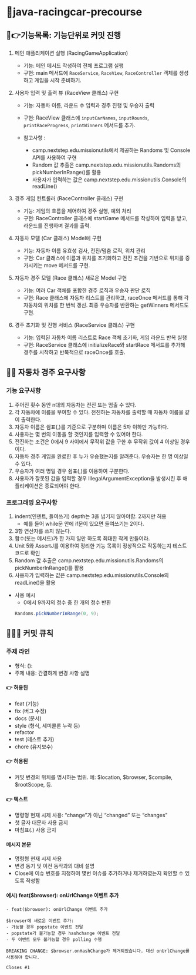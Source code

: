 # 💌java-racingcar-precourse

## 🔖👉기능목록: 기능단위로 커밋 진행

1. 메인 애플리케이션 실행 (RacingGameApplication)
    - 기능: 메인 메서드 작성하여 전체 프로그램 실행
    - 구현: main 메서드에 `RaceService`, `RaceView`, `RaceController` 객체를 생성하고 게임을 시작 준비하기.

2. 사용자 입력 및 출력 뷰 (RaceView 클래스) 구현
    - 기능: 자동차 이름, 라운드 수 입력과 경주 진행 및 우승자 출력
    - 구현: RaceView 클래스에 `inputCarNames`, `inputRounds`, `printRaceProgress`, `printWinners` 메서드를 추가.

    - 참고사항 :
        - camp.nextstep.edu.missionutils에서 제공하는 Randoms 및 Console API를 사용하여 구현
        - Random 값 추출은 camp.nextstep.edu.missionutils.Randoms의 pickNumberInRange()를 활용
        - 사용자가 입력하는 값은 camp.nextstep.edu.missionutils.Console의 readLine()

3. 경주 게임 컨트롤러 (RaceController 클래스) 구현
    - 기능: 게임의 흐름을 제어하여 경주 실행, 예외 처리
    - 구현: RaceController 클래스에 startGame 메서드를 작성하여 입력을 받고, 라운드를 진행하며 결과를 출력.

4. 자동차 모델 (Car 클래스) Model에 구현
    - 기능: 자동차 이름 유효성 검사, 전진/멈춤 로직, 위치 관리
    - 구현: Car 클래스에 이름과 위치를 초기화하고 전진 조건을 기반으로 위치를 증가시키는 move 메서드를 구현.

5. 자동차 경주 모델 (Race 클래스) 새로운 Model 구현
    - 기능: 여러 Car 객체를 포함한 경주 로직과 우승자 판단 로직
    - 구현: Race 클래스에 자동차 리스트를 관리하고, raceOnce 메서드를 통해 각 자동차의 위치를 한 번씩 갱신. 최종 우승자를 반환하는 getWinners 메서드도 구현.

6. 경주 초기화 및 진행 서비스 (RaceService 클래스) 구현
    - 기능: 입력된 자동차 이름 리스트로 Race 객체 초기화, 게임 라운드 반복 실행
    - 구현: RaceService 클래스에 initializeRace와 startRace 메서드를 추가해 경주를 시작하고 반복적으로 raceOnce를 호출.


## 🔖💡 자동차 경주 요구사항
### 기능 요구사항
1. 주어진 횟수 동안 n대의 자동차는 전진 또는 멈출 수 있다.
2. 각 자동차에 이름을 부여할 수 있다. 전진하는 자동차를 출력할 때 자동차 이름을 같이 출력한다.
3. 자동차 이름은 쉼표(,)를 기준으로 구분하며 이름은 5자 이하만 가능하다.
4. 사용자는 몇 번의 이동을 할 것인지를 입력할 수 있어야 한다.
5. 전진하는 조건은 0에서 9 사이에서 무작위 값을 구한 후 무작위 값이 4 이상일 경우이다.
6. 자동차 경주 게임을 완료한 후 누가 우승했는지를 알려준다. 우승자는 한 명 이상일 수 있다.
7. 우승자가 여러 명일 경우 쉼표(,)를 이용하여 구분한다.
8. 사용자가 잘못된 값을 입력할 경우 IllegalArgumentException을 발생시킨 후 애플리케이션은 종료되어야 한다.

### 프로그래밍 요구사항
1. indent(인덴트, 들여쓰기) depth는 3을 넘기지 않아야함. 2까지만 허용
    - 예를 들어 while문 안에 if문이 있으면 들여쓰기는 2이다.
2. 3항 연산자를 쓰지 않는다.
3. 함수(또는 메서드)가 한 가지 일만 하도록 최대한 작게 만들어라.
4. Unit 5와 AssertJ를 이용하여 정리한 기능 목록이 정상적으로 작동하는지 테스트 코드로 확인
5. Random 값 추출은 camp.nextstep.edu.missionutils.Randoms의 pickNumberInRange()를 활용
6. 사용자가 입력하는 값은 camp.nextstep.edu.missionutils.Console의 readLine()을 활용
 - 사용 예시
    -  0에서 9까지의 정수 중 한 개의 정수 반환
    ```java
    Randoms.pickNumberInRange(0, 9);
    ```

## 🔖👨‍💻 커밋 큐칙
### 주제 라인
- 형식: <type>(<scope>): <subject>
- 주제 내용: 간결하게 변경 사항 설명

#### 👉 허용된 <type>
- feat (기능)
- fix (버그 수정)
- docs (문서)
- style (형식, 세미콜론 누락 등)
- refactor
- test (테스트 추가)
- chore (유지보수)

#### 👉 허용된 <scope>
- 커밋 변경의 위치를 명시하는 범위. 예: $location, $browser, $compile, $rootScope, 등.

#### 👉 <subject> 텍스트
- 명령형 현재 시제 사용: “change”가 아닌 “changed” 또는 “changes”
- 첫 글자 대문자 사용 금지
- 마침표(.) 사용 금지

#### 메시지 본문
- 명령형 현재 시제 사용
- 변경 동기 및 이전 동작과의 대비 설명
- Close에 이슈 번호를 지정하여 몇번 이슈를 추가하거나 제거하였는지 확인할 수 있도록 작성함 

#### 예시) feat($browser): onUrlChange 이벤트 추가
```
- feat($browser): onUrlChange 이벤트 추가

$browser에 새로운 이벤트 추가:
- 가능할 경우 popstate 이벤트 전달
- popstate가 불가능할 경우 hashchange 이벤트 전달
- 두 이벤트 모두 불가능할 경우 polling 수행

BREAKING CHANGE: $browser.onHashChange가 제거되었습니다. 대신 onUrlChange를 사용해야 합니다.

Closes #1
```